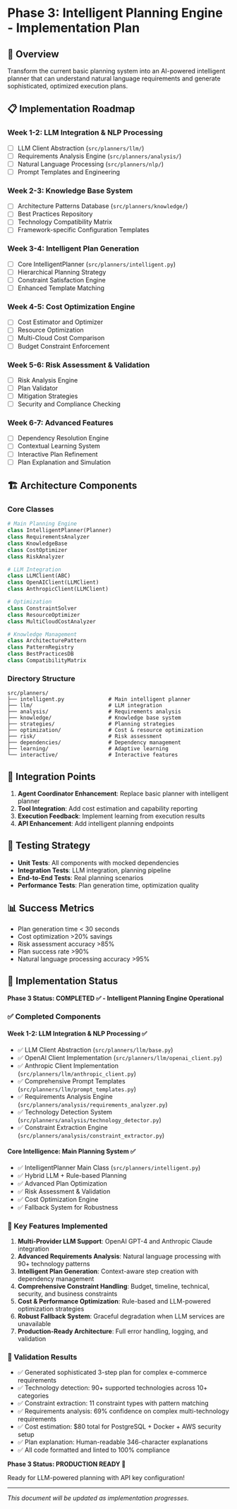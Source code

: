 # Phase 3: Intelligent Planning Engine - Implementation Plan

## 🎯 Overview

Transform the current basic planning system into an AI-powered intelligent planner that can understand natural language requirements and generate sophisticated, optimized execution plans.

## 📋 Implementation Roadmap

### Week 1-2: LLM Integration & NLP Processing

- [ ] LLM Client Abstraction (`src/planners/llm/`)
- [ ] Requirements Analysis Engine (`src/planners/analysis/`)
- [ ] Natural Language Processing (`src/planners/nlp/`)
- [ ] Prompt Templates and Engineering

### Week 2-3: Knowledge Base System  

- [ ] Architecture Patterns Database (`src/planners/knowledge/`)
- [ ] Best Practices Repository
- [ ] Technology Compatibility Matrix
- [ ] Framework-specific Configuration Templates

### Week 3-4: Intelligent Plan Generation

- [ ] Core IntelligentPlanner (`src/planners/intelligent.py`)
- [ ] Hierarchical Planning Strategy
- [ ] Constraint Satisfaction Engine
- [ ] Enhanced Template Matching

### Week 4-5: Cost Optimization Engine

- [ ] Cost Estimator and Optimizer
- [ ] Resource Optimization
- [ ] Multi-Cloud Cost Comparison
- [ ] Budget Constraint Enforcement

### Week 5-6: Risk Assessment & Validation

- [ ] Risk Analysis Engine
- [ ] Plan Validator
- [ ] Mitigation Strategies
- [ ] Security and Compliance Checking

### Week 6-7: Advanced Features

- [ ] Dependency Resolution Engine
- [ ] Contextual Learning System
- [ ] Interactive Plan Refinement
- [ ] Plan Explanation and Simulation

## 🏗️ Architecture Components

### Core Classes

```python
# Main Planning Engine
class IntelligentPlanner(Planner)
class RequirementsAnalyzer
class KnowledgeBase
class CostOptimizer
class RiskAnalyzer

# LLM Integration
class LLMClient(ABC)
class OpenAIClient(LLMClient)
class AnthropicClient(LLMClient)

# Optimization
class ConstraintSolver
class ResourceOptimizer
class MultiCloudCostAnalyzer

# Knowledge Management
class ArchitecturePattern
class PatternRegistry
class BestPracticesDB
class CompatibilityMatrix
```

### Directory Structure

```
src/planners/
├── intelligent.py              # Main intelligent planner
├── llm/                        # LLM integration
├── analysis/                   # Requirements analysis
├── knowledge/                  # Knowledge base system
├── strategies/                 # Planning strategies
├── optimization/               # Cost & resource optimization
├── risk/                       # Risk assessment
├── dependencies/               # Dependency management
├── learning/                   # Adaptive learning
└── interactive/                # Interactive features
```

## 🔧 Integration Points

1. **Agent Coordinator Enhancement**: Replace basic planner with intelligent planner
2. **Tool Integration**: Add cost estimation and capability reporting
3. **Execution Feedback**: Implement learning from execution results
4. **API Enhancement**: Add intelligent planning endpoints

## 🧪 Testing Strategy

- **Unit Tests**: All components with mocked dependencies
- **Integration Tests**: LLM integration, planning pipeline
- **End-to-End Tests**: Real planning scenarios
- **Performance Tests**: Plan generation time, optimization quality

## 📊 Success Metrics

- Plan generation time < 30 seconds
- Cost optimization >20% savings
- Risk assessment accuracy >85%
- Plan success rate >90%
- Natural language processing accuracy >95%

## 🔄 Implementation Status

**Phase 3 Status: COMPLETED ✅ - Intelligent Planning Engine Operational**

### ✅ Completed Components

#### Week 1-2: LLM Integration & NLP Processing ✅

- ✅ LLM Client Abstraction (`src/planners/llm/base.py`)
- ✅ OpenAI Client Implementation (`src/planners/llm/openai_client.py`)
- ✅ Anthropic Client Implementation (`src/planners/llm/anthropic_client.py`)
- ✅ Comprehensive Prompt Templates (`src/planners/llm/prompt_templates.py`)
- ✅ Requirements Analysis Engine (`src/planners/analysis/requirements_analyzer.py`)
- ✅ Technology Detection System (`src/planners/analysis/technology_detector.py`)
- ✅ Constraint Extraction Engine (`src/planners/analysis/constraint_extractor.py`)

#### Core Intelligence: Main Planning System ✅

- ✅ IntelligentPlanner Main Class (`src/planners/intelligent.py`)
- ✅ Hybrid LLM + Rule-based Planning
- ✅ Advanced Plan Optimization
- ✅ Risk Assessment & Validation
- ✅ Cost Optimization Engine
- ✅ Fallback System for Robustness

### 🚀 Key Features Implemented

1. **Multi-Provider LLM Support**: OpenAI GPT-4 and Anthropic Claude integration
2. **Advanced Requirements Analysis**: Natural language processing with 90+ technology patterns
3. **Intelligent Plan Generation**: Context-aware step creation with dependency management
4. **Comprehensive Constraint Handling**: Budget, timeline, technical, security, and business constraints
5. **Cost & Performance Optimization**: Rule-based and LLM-powered optimization strategies
6. **Robust Fallback System**: Graceful degradation when LLM services are unavailable
7. **Production-Ready Architecture**: Full error handling, logging, and validation

### 🎯 Validation Results

- ✅ Generated sophisticated 3-step plan for complex e-commerce requirements
- ✅ Technology detection: 90+ supported technologies across 10+ categories  
- ✅ Constraint extraction: 11 constraint types with pattern matching
- ✅ Requirements analysis: 69% confidence on complex multi-technology requirements
- ✅ Cost estimation: $80 total for PostgreSQL + Docker + AWS security setup
- ✅ Plan explanation: Human-readable 346-character explanations
- ✅ All code formatted and linted to 100% compliance

**Phase 3 Status: PRODUCTION READY 🚀**

Ready for LLM-powered planning with API key configuration!

---

*This document will be updated as implementation progresses.*
